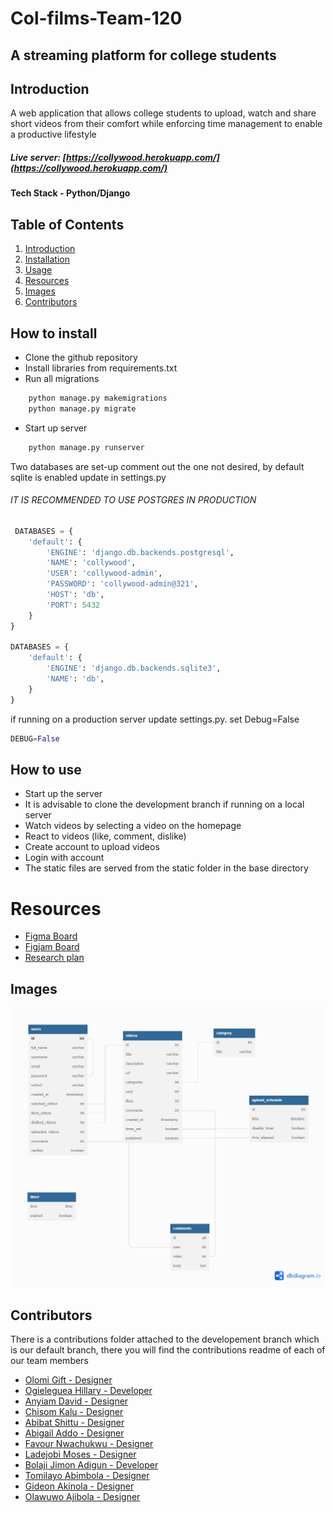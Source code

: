 # Col-films-Team-120

## A streaming platform for college students

## Introduction

A web application that allows college students to upload, watch and share short videos from their comfort while enforcing time management to enable a productive lifestyle

##### Live server: [https://collywood.herokuapp.com/](https://collywood.herokuapp.com/)

#### Tech Stack - Python/Django

## Table of Contents

1. [Introduction](#introduction)
2. [Installation](#how-to-install)
3. [Usage](#how-to-use)
4. [Resources](#Resources)
5. [Images](#images)
6. [Contributors](#contributors)

## How to install

- Clone the github repository
- Install libraries from requirements.txt
- Run all migrations

```python
    python manage.py makemigrations
    python manage.py migrate
```

- Start up server

```python
    python manage.py runserver
```

Two databases are set-up comment out the one not desired, by default sqlite is enabled
update in settings.py

###### IT IS RECOMMENDED TO USE POSTGRES IN PRODUCTION

```python
 DATABASES = {
    'default': {
        'ENGINE': 'django.db.backends.postgresql',
        'NAME': 'collywood',
        'USER': 'collywood-admin',
        'PASSWORD': 'collywood-admin@321',
        'HOST': 'db',
        'PORT': 5432
    }
}

DATABASES = {
    'default': {
        'ENGINE': 'django.db.backends.sqlite3',
        'NAME': 'db',
    }
}
```

if running on a production server update settings.py. set Debug=False

```python
DEBUG=False
```

## How to use

- Start up the server
- It is advisable to clone the development branch if running on a local server
- Watch videos by selecting a video on the homepage
- React to videos (like, comment, dislike)
- Create account to upload videos
- Login with account
- The static files are served from the static folder in the base directory

# Resources

- [Figma Board](https://www.figma.com/file/SrpBl1g9DxXzRwSgnTJ9h6/Style-Guide?node-id=0%3A1)
- [Figjam Board](https://www.figma.com/file/MDitz2vW5HJ1Hw9z9DmYSQ/Team-120-notes?node-id=0%3A1)
- [Research plan](https://docs.google.com/document/d/1JeivVsSsdrnkBP0AYehKlBAZN6f1ZVOp6qz0ofOUWUc/edit?usp=sharing)

## Images

![Schema](./images/team120_col-films.png)

## Contributors

There is a contributions folder attached to the developement branch which is our default branch, there you will find the contributions readme of each of our team members

- [Olomi Gift - Designer](https://www.github.com/mehetabelgift)
- [Ogieleguea Hillary - Developer](https://www.github.com/hillarywebb-coder)
- [Anyiam David - Designer](https://www.github.com/dravidTML)
- [Chisom Kalu - Designer](https://www.github.com/chisomkalu)
- [Abibat Shittu - Designer](https://www.github.com/abibatshittu)
- [Abigail Addo - Designer](https://www.github.com/asaddo444)
- [Favour Nwachukwu - Designer](https://www.github.com/billyfaychi)
- [Ladejobi Moses - Designer](https://www.github.com/mola71)
- [Bolaji Jimon Adigun - Developer](https://www.github.com/bolajiomo99)
- [Tomilayo Abimbola - Designer](https://www.github.com/tomilayoA)
- [Gideon Akinola - Designer](https://www.github.com/blvckcoco)
- [Olawuwo Ajibola - Designer](https://www.github.com/lawuwoabeeb)
